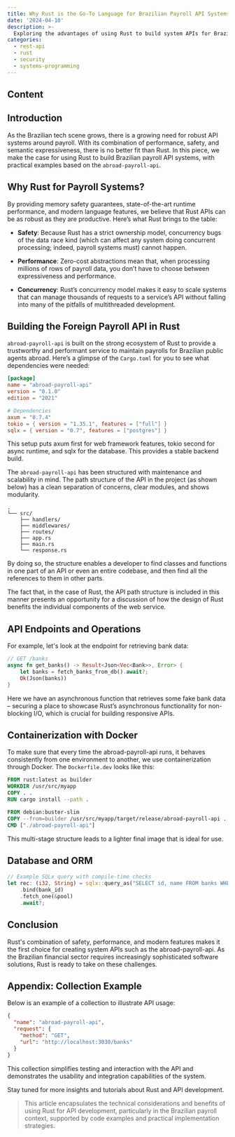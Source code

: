```yaml
---
title: Why Rust is the Go-To Language for Brazilian Payroll API Systems
date: '2024-04-10'
description: >-
  Exploring the advantages of using Rust to build system APIs for Brazilian payroll, focusing on performance, safety, and concurrency.
categories:
  - rest-api
  - rust
  - security
  - systems-programming
---
```


## Content

## Introduction

As the Brazilian tech scene grows, there is a growing need for robust API systems around payroll. With its combination of performance, safety, and semantic expressiveness, there is no better fit than Rust. In this piece, we make the case for using Rust to build Brazilian payroll API systems, with practical examples based on the `abroad-payroll-api`.

## Why Rust for Payroll Systems?

By providing memory safety guarantees, state-of-the-art runtime performance, and modern language features, we believe that Rust APIs can be as robust as they are productive. Here’s what Rust brings to the table:

- **Safety**: Because Rust has a strict ownership model, concurrency bugs of the data race kind (which can affect any system doing concurrent processing; indeed, payroll systems must) cannot happen.

- **Performance**: Zero-cost abstractions mean that, when processing millions of rows of payroll data, you don’t have to choose between expressiveness and performance.

- **Concurrency**: Rust’s concurrency model makes it easy to scale systems that can manage thousands of requests to a service’s API without falling into many of the pitfalls of multithreaded development.

## Building the Foreign Payroll API in Rust

`abroad-payroll-api` is built on the strong ecosystem of Rust to provide a trustworthy and performant service to maintain payrolls for Brazilian public agents abroad. Here’s a glimpse of the `Cargo.toml` for you to see what dependencies were needed:

```toml
[package]
name = "abroad-payroll-api"
version = "0.1.0"
edition = "2021"

# Dependencies
axum = "0.7.4"
tokio = { version = "1.35.1", features = ["full"] }
sqlx = { version = "0.7", features = ["postgres"] }
```

This setup puts axum first for web framework features, tokio second for async runtime, and sqlx for the database. This provides a stable backend build.

The `abroad-payroll-api` has been structured with maintenance and scalability in mind. The path structure of the API in the project (as shown below) has a clean separation of concerns, clear modules, and shows modularity.

```
.
└── src/
    ├── handlers/
    ├── middlewares/
    ├── routes/
    ├── app.rs
    ├── main.rs
    └── response.rs
```

By doing so, the structure enables a developer to find classes and functions in one part of an API or even an entire codebase, and then find all the references to them in other parts.

The fact that, in the case of Rust, the API path structure is included in this manner presents an opportunity for a discussion of how the design of Rust benefits the individual components of the web service.

## API Endpoints and Operations

For example, let's look at the endpoint for retrieving bank data:

```rs
// GET /banks
async fn get_banks() -> Result<Json<Vec<Bank>>, Error> {
    let banks = fetch_banks_from_db().await?;
    Ok(Json(banks))
}
```

Here we have an asynchronous function that retrieves some fake bank data – securing a place to showcase Rust’s asynchronous functionality for non-blocking I/O, which is crucial for building responsive APIs.

## Containerization with Docker

To make sure that every time the abroad-payroll-api runs, it behaves consistently from one environment to another, we use containerization through Docker. The `Dockerfile.dev` looks like this:

```dockerfile
FROM rust:latest as builder
WORKDIR /usr/src/myapp
COPY . .
RUN cargo install --path .

FROM debian:buster-slim
COPY --from=builder /usr/src/myapp/target/release/abroad-payroll-api .
CMD ["./abroad-payroll-api"]
```

This multi-stage structure leads to a lighter final image that is ideal for use.

## Database and ORM

```rs
// Example SQLx query with compile-time checks
let rec: (i32, String) = sqlx::query_as("SELECT id, name FROM banks WHERE id = $1")
    .bind(bank_id)
    .fetch_one(&pool)
    .await?;
```

## Conclusion

Rust's combination of safety, performance, and modern features makes it the first choice for creating system APIs such as the abroad-payroll-api. As the Brazilian financial sector requires increasingly sophisticated software solutions, Rust is ready to take on these challenges.

## Appendix: Collection Example

Below is an example of a collection to illustrate API usage:

```json
{
  "name": "abroad-payroll-api",
  "request": {
    "method": "GET",
    "url": "http://localhost:3030/banks"
  }
}
```

This collection simplifies testing and interaction with the API and demonstrates the usability and integration capabilities of the system.

Stay tuned for more insights and tutorials about Rust and API development.

> This article encapsulates the technical considerations and benefits of using Rust for API development, particularly in the Brazilian payroll context, supported by code examples and practical implementation strategies.
